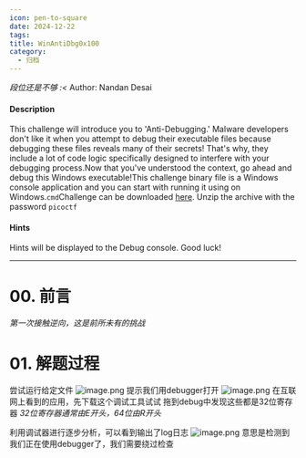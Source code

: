 ```yaml
---
icon: pen-to-square
date: 2024-12-22
tags: 
title: WinAntiDbg0x100
category:
  - 归档
---
```

*段位还是不够 :<*
Author: Nandan Desai
#### Description

This challenge will introduce you to 'Anti-Debugging.' Malware developers don't like it when you attempt to debug their executable files because debugging these files reveals many of their secrets! That's why, they include a lot of code logic specifically designed to interfere with your debugging process.Now that you've understood the context, go ahead and debug this Windows executable!This challenge binary file is a Windows console application and you can start with running it using on Windows.`cmd`Challenge can be downloaded [here](https://artifacts.picoctf.net/c_titan/55/WinAntiDbg0x100.zip). Unzip the archive with the password `picoctf`

#### Hints
Hints will be displayed to the Debug console. Good luck!

----
# 00. 前言
*第一次接触逆向，这是前所未有的挑战*

# 01. 解题过程
尝试运行给定文件
![image.png](https://cdn.jsdelivr.net/gh/fakeppa/blog-img/20241222133402.png)
提示我们用debugger打开
![image.png](https://cdn.jsdelivr.net/gh/fakeppa/blog-img/20241222133650.png)
在互联网上看到的应用，先下载这个调试工具试试
拖到debug中发现这些都是32位寄存器
*32位寄存器通常由E开头，64位由R开头*

利用调试器进行逐步分析，可以看到输出了log日志
![image.png](https://cdn.jsdelivr.net/gh/fakeppa/blog-img/20241222140047.png)
意思是检测到我们正在使用debugger了，我们需要绕过检查

